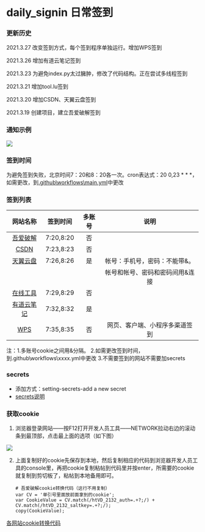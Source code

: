# daily_signin 日常签到

### **更新历史**

2021.3.27  改变签到方式，每个签到程序单独运行。增加WPS签到

2021.3.26  增加有道云笔记签到

2021.3.23  为避免index.py太过臃肿，修改了代码结构。正在尝试多线程签到

2021.3.21  增加tool.lu签到

2021.3.20  增加CSDN、天翼云盘签到

2021.3.19  创建项目，建立吾爱破解签到

### **通知示例**

![](https://images.gitee.com/uploads/images/2021/0319/224105_cdd105fd_7943916.png)

### 签到时间

为避免签到失败，北京时间7：20和8：20各一次。cron表达式：20 0,23 * * *，如需更改，到[.github\workflows\main.yml](https://github.com/lqkxs3608/daily_signin/blob/main/.github/workflows/main.yml)中更改

### **签到列表**

|                   网站名称                   | 签到时间  | 多账号 |              说明               |
| :------------------------------------------: | :-------: | :----: | :-----------------------------: |
| [吾爱破解](https://www.52pojie.cn/forum.php) | 7:20,8:20 |   否   |                                 |
|        [CSDN](https://blog.csdn.net/)        | 7:23,8:23 |   否   |                                 |
|      [天翼云盘](https://cloud.189.cn/)       | 7:26,8:26 |   是   |  帐号：手机号，密码：不能带&。  |
|                                              |           |        | 帐号和帐号、密码和密码间用&连接 |
|         [在线工具](https://tool.lu/)         | 7:29,8:29 |   否   |                                 |
|  [有道云笔记](https://note.youdao.com/web)   | 7:32,8:32 |   是   |                                 |
|    [WPS](https://vip.wps.cn/taskcenter/)     | 7:35,8:35 |   否   | 网页、客户端、小程序多渠道签到  |



注：1.多账号cookie之间用&分隔。
2.如需更改签到时间，到.github\workflows\xxxx.yml中更改
3.不需要签到的网站不需要加secrets
### secrets

- 添加方式：setting-secrets-add a new secret
- [secrets说明](https://github.com/lqkxs3608/daily_signin/blob/main/secrets.md)

### **获取cookie**

1. 浏览器登录网站——按F12打开开发人员工具——NETWORK拉动右边的滚动条到最顶部，点击最上面的选项（如下图）

![](https://gitee.com/kxs2018/daily_signin/raw/main/pic/getcookie.jpg)

2. 上面复制好的cookie先保存到本地，然后复制相应的代码到浏览器开发人员工具的console里，再把cookie复制粘帖到代码里并按enter，所需要的cookie就复制到剪切板了，粘帖到本地备用即可。

   ```
   # 吾爱破解cookie转换代码（这行不用复制）
   var CV = '单引号里面放前面拿到的cookie';
   var CookieValue = CV.match(/htVD_2132_auth=.+?;/) + CV.match(/htVD_2132_saltkey=.+?;/);
   copy(CookieValue);
   ```

[各网站cookie转换代码](https://github.com/lqkxs3608/daily_signin/blob/main/cookie.md) 


